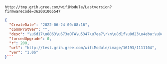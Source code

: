 `http://tmp.grih.gree.com/wifiModule/Lastversion?firmwareCode=362001065547`

```json
{
  "CreateDate": "2022-06-24 09:08:16",
  "commProtVer": "",
  "desc": "\u6d17\u8863\u673aOTA\u5347\u7ea7\r\n\u8d1f\u8d23\u4eba:\u8c2d\u9e3f\u5f6a\r\n",
  "forcedUpgrade": 0,
  "r": 200,
  "url": "http://test.grih.gree.com/wifiModule/image/16193/1111104",
  "ver": "1.06"
}```